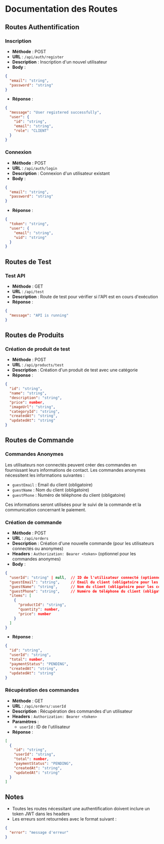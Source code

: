# Documentation des Routes

## Routes Authentification

### Inscription

- **Méthode** : POST
- **URL** : `/api/auth/register`
- **Description** : Inscription d'un nouvel utilisateur
- **Body** :
```json
{
  "email": "string",
  "password": "string"
}
```
- **Réponse** :
```json
{
  "message": "User registered successfully",
  "user": {
    "id": "string",
    "email": "string",
    "role": "CLIENT"
  }
}
```

### Connexion

- **Méthode** : POST
- **URL** : `/api/auth/login`
- **Description** : Connexion d'un utilisateur existant
- **Body** :
```json
{
  "email": "string",
  "password": "string"
}
```
- **Réponse** :
```json
{
  "token": "string",
  "user": {
    "email": "string",
    "uid": "string"
  }
}
```

## Routes de Test

### Test API

- **Méthode** : GET
- **URL** : `/api/test`
- **Description** : Route de test pour vérifier si l'API est en cours d'exécution
- **Réponse** :
```json
{
  "message": "API is running"
}
```

## Routes de Produits

### Création de produit de test

- **Méthode** : POST
- **URL** : `/api/products/test`
- **Description** : Création d'un produit de test avec une catégorie
- **Réponse** :
```json
{
  "id": "string",
  "name": "string",
  "description": "string",
  "price": number,
  "imageUrl": "string",
  "categoryId": "string",
  "createdAt": "string",
  "updatedAt": "string"
}
```

## Routes de Commande

### Commandes Anonymes

Les utilisateurs non connectés peuvent créer des commandes en fournissant leurs informations de contact. Les commandes anonymes nécessitent les informations suivantes :

- `guestEmail` : Email du client (obligatoire)
- `guestName` : Nom du client (obligatoire)
- `guestPhone` : Numéro de téléphone du client (obligatoire)

Ces informations seront utilisées pour le suivi de la commande et la communication concernant le paiement.

### Création de commande

- **Méthode** : POST
- **URL** : `/api/orders`
- **Description** : Création d'une nouvelle commande (pour les utilisateurs connectés ou anonymes)
- **Headers** : `Authorization: Bearer <token>` (optionnel pour les commandes anonymes)
- **Body** :
```json
{
  "userId": "string" | null,  // ID de l'utilisateur connecté (optionnel)
  "guestEmail": "string",     // Email du client (obligatoire pour les commandes anonymes)
  "guestName": "string",      // Nom du client (obligatoire pour les commandes anonymes)
  "guestPhone": "string",     // Numéro de téléphone du client (obligatoire pour les commandes anonymes)
  "items": [
    {
      "productId": "string",
      "quantity": number,
      "price": number
    }
  ]
}
```
- **Réponse** :
```json
{
  "id": "string",
  "userId": "string",
  "total": number,
  "paymentStatus": "PENDING",
  "createdAt": "string",
  "updatedAt": "string"
}
```

### Récupération des commandes

- **Méthode** : GET
- **URL** : `/api/orders/:userId`
- **Description** : Récupération des commandes d'un utilisateur
- **Headers** : `Authorization: Bearer <token>`
- **Paramètres** :
  - `userId` : ID de l'utilisateur
- **Réponse** :
```json
[
  {
    "id": "string",
    "userId": "string",
    "total": number,
    "paymentStatus": "PENDING",
    "createdAt": "string",
    "updatedAt": "string"
  }
]
```

## Notes

- Toutes les routes nécessitant une authentification doivent inclure un token JWT dans les headers
- Les erreurs sont retournées avec le format suivant :
```json
{
  "error": "message d'erreur"
}
```
